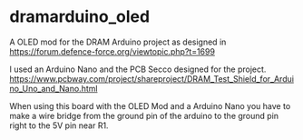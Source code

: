 # dramarduino_oled
A OLED mod for the DRAM Arduino project as designed in https://forum.defence-force.org/viewtopic.php?t=1699

I used an Arduino Nano and the PCB Secco designed for the project.
https://www.pcbway.com/project/shareproject/DRAM_Test_Shield_for_Arduino_Uno_and_Nano.html

When using this board with the OLED Mod and a Arduino Nano you have to make a wire bridge from the ground pin of the arduino to the ground pin right to the 5V pin near R1.
